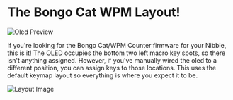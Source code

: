 # The Bongo Cat WPM Layout!

![Oled Preview](http://i.imgur.com/e2QHJnn.png)

If you're looking for the Bongo Cat/WPM Counter firmware for your Nibble, this is it! The OLED occupies the bottom two left macro key spots, so there isn't anything assigned. However, if you've manually wired the oled to a different position, you can assign keys to those locations. This uses the default keymap layout so everything is where you expect it to be.

![Layout Image](http://i.imgur.com/5Q6BzAe.png)
